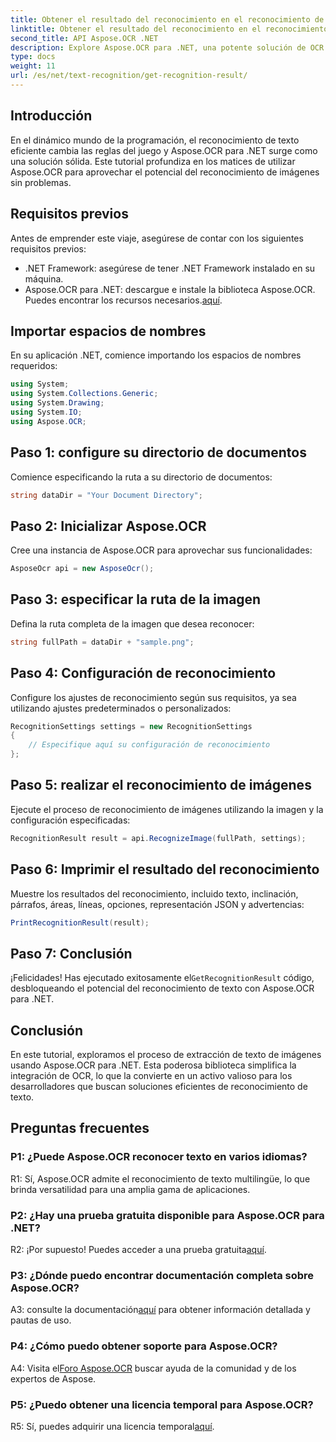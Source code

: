 ```yaml
---
title: Obtener el resultado del reconocimiento en el reconocimiento de imágenes OCR
linktitle: Obtener el resultado del reconocimiento en el reconocimiento de imágenes OCR
second_title: API Aspose.OCR .NET
description: Explore Aspose.OCR para .NET, una potente solución de OCR para un reconocimiento perfecto de texto en imágenes.
type: docs
weight: 11
url: /es/net/text-recognition/get-recognition-result/
---
```

## Introducción

En el dinámico mundo de la programación, el reconocimiento de texto eficiente cambia las reglas del juego y Aspose.OCR para .NET surge como una solución sólida. Este tutorial profundiza en los matices de utilizar Aspose.OCR para aprovechar el potencial del reconocimiento de imágenes sin problemas.

## Requisitos previos

Antes de emprender este viaje, asegúrese de contar con los siguientes requisitos previos:

- .NET Framework: asegúrese de tener .NET Framework instalado en su máquina.
-  Aspose.OCR para .NET: descargue e instale la biblioteca Aspose.OCR. Puedes encontrar los recursos necesarios.[aquí](https://releases.aspose.com/ocr/net/).

## Importar espacios de nombres

En su aplicación .NET, comience importando los espacios de nombres requeridos:

```csharp
using System;
using System.Collections.Generic;
using System.Drawing;
using System.IO;
using Aspose.OCR;
```

## Paso 1: configure su directorio de documentos

Comience especificando la ruta a su directorio de documentos:

```csharp
string dataDir = "Your Document Directory";
```

## Paso 2: Inicializar Aspose.OCR

Cree una instancia de Aspose.OCR para aprovechar sus funcionalidades:

```csharp
AsposeOcr api = new AsposeOcr();
```

## Paso 3: especificar la ruta de la imagen

Defina la ruta completa de la imagen que desea reconocer:

```csharp
string fullPath = dataDir + "sample.png";
```

## Paso 4: Configuración de reconocimiento

Configure los ajustes de reconocimiento según sus requisitos, ya sea utilizando ajustes predeterminados o personalizados:

```csharp
RecognitionSettings settings = new RecognitionSettings
{
    // Especifique aquí su configuración de reconocimiento
};
```

## Paso 5: realizar el reconocimiento de imágenes

Ejecute el proceso de reconocimiento de imágenes utilizando la imagen y la configuración especificadas:

```csharp
RecognitionResult result = api.RecognizeImage(fullPath, settings);
```

## Paso 6: Imprimir el resultado del reconocimiento

Muestre los resultados del reconocimiento, incluido texto, inclinación, párrafos, áreas, líneas, opciones, representación JSON y advertencias:

```csharp
PrintRecognitionResult(result);
```

## Paso 7: Conclusión

 ¡Felicidades! Has ejecutado exitosamente el`GetRecognitionResult` código, desbloqueando el potencial del reconocimiento de texto con Aspose.OCR para .NET.

## Conclusión

En este tutorial, exploramos el proceso de extracción de texto de imágenes usando Aspose.OCR para .NET. Esta poderosa biblioteca simplifica la integración de OCR, lo que la convierte en un activo valioso para los desarrolladores que buscan soluciones eficientes de reconocimiento de texto.

## Preguntas frecuentes

### P1: ¿Puede Aspose.OCR reconocer texto en varios idiomas?

R1: Sí, Aspose.OCR admite el reconocimiento de texto multilingüe, lo que brinda versatilidad para una amplia gama de aplicaciones.

### P2: ¿Hay una prueba gratuita disponible para Aspose.OCR para .NET?

 R2: ¡Por supuesto! Puedes acceder a una prueba gratuita[aquí](https://releases.aspose.com/).

### P3: ¿Dónde puedo encontrar documentación completa sobre Aspose.OCR?

 A3: consulte la documentación[aquí](https://reference.aspose.com/ocr/net/) para obtener información detallada y pautas de uso.

### P4: ¿Cómo puedo obtener soporte para Aspose.OCR?

 A4: Visita el[Foro Aspose.OCR](https://forum.aspose.com/c/ocr/16) buscar ayuda de la comunidad y de los expertos de Aspose.

### P5: ¿Puedo obtener una licencia temporal para Aspose.OCR?

R5: Sí, puedes adquirir una licencia temporal[aquí](https://purchase.aspose.com/temporary-license/).